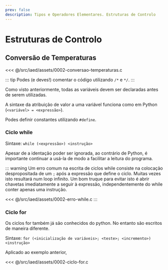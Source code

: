 ```yaml
---
prev: false
description: Tipos e Operadores Elementares. Estruturas de Controlo
---
```


# Estruturas de Controlo

## Conversão de Temperaturas

<<< @/src/iaed/assets/0002-conversao-temperaturas.c


::: tip
Podes (e deves!) comentar o código utilizando `/*` e `*/`. 
:::

Como visto anteriormente, todas as variáveis devem ser declaradas antes de serem utilizadas.

A sintaxe da atribuição de valor a uma variável funciona como em Python (`<variável> = <expressão>`).

Podes definir constantes utilizando `#define`.

### Ciclo while

Sintaxe: `while (<expressão>) <instrução>`

Apesar de a identação poder ser ignorada, ao contrário de Python, é importante continuar a usá-la de modo a facilitar 
a leitura do programa. 


::: warning
Um erro comum na escrita de ciclos while consiste na colocação despropositada de um `;` após a expressão que define o ciclo. 
Muitas vezes isto resultará num loop infinito. Um bom truque para evitar isto é abrir chavetas imediatamente
a seguir à expressão, independentemente do while conter apenas uma instrução.

<<< @/src/iaed/assets/0002-erro-while.c
:::


### Ciclo for

Os ciclos for também já são conhecidos do python. No entanto são escritos de maneira diferente.

Sintaxe: `for (<inicialização de variáveis>; <teste>; <incremento>) <instrução>`

Aplicado ao exemplo anterior,

<<< @/src/iaed/assets/0002-ciclo-for.c





